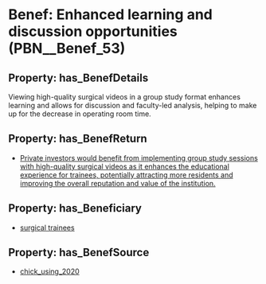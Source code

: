 # Benef: __Enhanced learning and discussion opportunities__ (PBN__Benef_53)

## Property: has_BenefDetails

Viewing high-quality surgical videos in a group study format enhances learning and allows for discussion and faculty-led analysis, helping to make up for the decrease in operating room time.

## Property: has_BenefReturn

* [Private investors would benefit from implementing group study sessions with high-quality surgical videos as it enhances the educational experience for trainees, potentially attracting more residents and improving the overall reputation and value of the institution.](../BenefReturn/PBN__BenefReturn_53)

## Property: has_Beneficiary

* [surgical trainees](../Stakeholder/PBN__Stakeholder_42)

## Property: has_BenefSource

* [chick_using_2020](../Article/PBN__Article_11)

